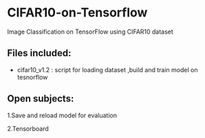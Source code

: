 # CIFAR10-on-Tensorflow
Image Classification on TensorFlow using CIFAR10 dataset

## Files included:

- cifar10_v1.2 : script for loading dataset ,build and train model on tesnorflow

## Open subjects:

1.Save and reload model for evaluation

2.Tensorboard
